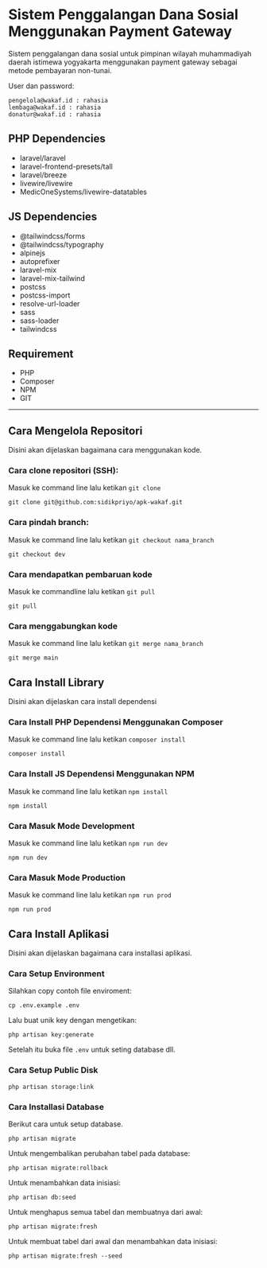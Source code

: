 # Sistem Penggalangan Dana Sosial Menggunakan Payment Gateway

Sistem penggalangan dana sosial untuk pimpinan wilayah muhammadiyah daerah istimewa yogyakarta menggunakan payment gateway sebagai metode pembayaran non-tunai.

User dan password:

```
pengelola@wakaf.id : rahasia
lembaga@wakaf.id : rahasia
donatur@wakaf.id : rahasia
```

## PHP Dependencies

- laravel/laravel
- laravel-frontend-presets/tall
- laravel/breeze
- livewire/livewire
- MedicOneSystems/livewire-datatables

## JS Dependencies

- @tailwindcss/forms
- @tailwindcss/typography
- alpinejs
- autoprefixer
- laravel-mix
- laravel-mix-tailwind
- postcss
- postcss-import
- resolve-url-loader
- sass
- sass-loader
- tailwindcss

## Requirement

- PHP
- Composer
- NPM
- GIT

---

## Cara Mengelola Repositori

Disini akan dijelaskan bagaimana cara menggunakan kode.

### Cara clone repositori (SSH):

Masuk ke command line lalu ketikan `git clone`

```
git clone git@github.com:sidikpriyo/apk-wakaf.git
```

### Cara pindah branch:

Masuk ke command line lalu ketikan `git checkout nama_branch`

```
git checkout dev
```

### Cara mendapatkan pembaruan kode

Masuk ke commandline lalu ketikan `git pull`

```
git pull
```

### Cara menggabungkan kode

Masuk ke command line lalu ketikan `git merge nama_branch`

```
git merge main
```

## Cara Install Library

Disini akan dijelaskan cara install dependensi

### Cara Install PHP Dependensi Menggunakan Composer

Masuk ke command line lalu ketikan `composer install`

```
composer install
```

### Cara Install JS Dependensi Menggunakan NPM

Masuk ke command line lalu ketikan `npm install`

```
npm install
```

### Cara Masuk Mode Development

Masuk ke command line lalu ketikan `npm run dev`

```
npm run dev
```

### Cara Masuk Mode Production

Masuk ke command line lalu ketikan `npm run prod`

```
npm run prod
```

## Cara Install Aplikasi

Disini akan dijelaskan bagaimana cara installasi aplikasi.

### Cara Setup Environment

Silahkan copy contoh file enviroment:

```
cp .env.example .env
```

Lalu buat unik key dengan mengetikan:

```
php artisan key:generate
```

Setelah itu buka file `.env` untuk seting database dll.

### Cara Setup Public Disk

```
php artisan storage:link
```

### Cara Installasi Database

Berikut cara untuk setup database.

```
php artisan migrate
```

Untuk mengembalikan perubahan tabel pada database:

```
php artisan migrate:rollback
```

Untuk menambahkan data inisiasi:

```
php artisan db:seed
```

Untuk menghapus semua tabel dan membuatnya dari awal:

```
php artisan migrate:fresh
```

Untuk membuat tabel dari awal dan menambahkan data inisiasi:

```
php artisan migrate:fresh --seed
```
